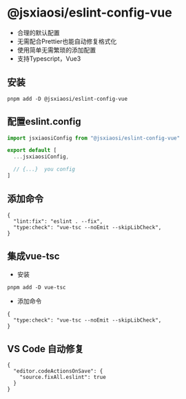 # @jsxiaosi/eslint-config-vue

- 合理的默认配置
- 无需配合Prettier也能自动修复格式化
- 使用简单无需繁琐的添加配置
- 支持Typescript，Vue3

## 安装

```base
pnpm add -D @jsxiaosi/eslint-config-vue
```

## 配置eslint.config

```javascript
import jsxiaosiConfig from "@jsxiaosi/eslint-config-vue"

export default [
  ...jsxiaosiConfig,

  // {...}  you config
]
```

## 添加命令

```base
{
  "lint:fix": "eslint . --fix",
  "type:check": "vue-tsc --noEmit --skipLibCheck",
}
```

## 集成vue-tsc

- 安装

```base
pnpm add -D vue-tsc
```

- 添加命令

```base
{
  "type:check": "vue-tsc --noEmit --skipLibCheck",
}
```

## VS Code 自动修复

```base
{
  "editor.codeActionsOnSave": {
    "source.fixAll.eslint": true
  }
}

```

